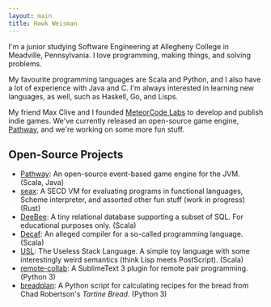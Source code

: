 ```yaml
---
layout: main
title: Hawk Weisman
---
```


I'm a junior studying Software Engineering at Allegheny College in Meadville, Pennsylvania. I love programming, making things, and solving problems. 

My favourite programming languages are Scala and Python, and I also have a lot of experience with Java and C. I'm always interested in learning new languages, as well, such as Haskell, Go, and Lisps.

My friend Max Clive and I founded [MeteorCode Labs](https://meteorcodelabs.com) to develop and publish indie games. We've currently released an open-source game engine, [Pathway](https://github.com/MeteorCode/Pathway), and we're working on some more fun stuff.

Open-Source Projects
--------------------

+ [Pathway](https://github.com/MeteorCode/Pathway): An open-source event-based game engine for the JVM. (Scala, Java)
+ [seax](https://github.com/hawkw/seax): A SECD VM for evaluating programs in functional languages, Scheme interpreter, and assorted other fun stuff (work in progress) (Rust)
+ [DeeBee](https://github.com/hawkw/deebee): A tiny relational database supporting a subset of SQL. For educational purposes only. (Scala)
+ [Decaf](decaf): An alleged compiler for a so-called programming language. (Scala)
+ [USL](https://github.com/hawkw/USL): The Useless Stack Language. A simple toy language with some interestingly weird semantics (think Lisp meets PostScript). (Scala)
+ [remote-collab](http://teamremote.github.io/remote-sublime/): A SublimeText 3 plugin for remote pair programming. (Python 3)
+ [breadplan](https://github.com/hawkw/breadplan): A Python script for calculating recipes for the bread from Chad Robertson's _Tartine Bread_. (Python 3)
